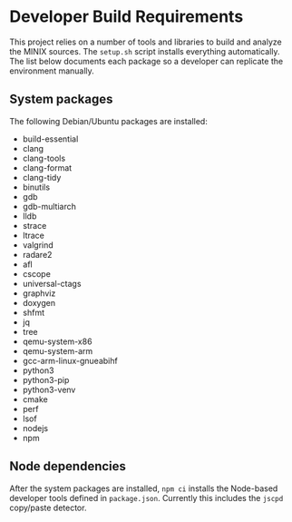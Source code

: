 # Developer Build Requirements

This project relies on a number of tools and libraries to build and analyze the MINIX sources. The `setup.sh` script installs everything automatically. The list below documents each package so a developer can replicate the environment manually.

## System packages

The following Debian/Ubuntu packages are installed:

- build-essential
- clang
- clang-tools
- clang-format
- clang-tidy
- binutils
- gdb
- gdb-multiarch
- lldb
- strace
- ltrace
- valgrind
- radare2
- afl
- cscope
- universal-ctags
- graphviz
- doxygen
- shfmt
- jq
- tree
- qemu-system-x86
- qemu-system-arm
- gcc-arm-linux-gnueabihf
- python3
- python3-pip
- python3-venv
- cmake
- perf
- lsof
- nodejs
- npm

## Node dependencies

After the system packages are installed, `npm ci` installs the Node-based developer tools defined in `package.json`. Currently this includes the `jscpd` copy/paste detector.
